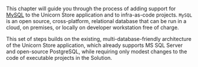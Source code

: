 <!--
+++
title = "MySQL Support"
menutitle = "Adding MySQL Database Support"
date = 2019-10-15T15:42:30-04:00
chapter = true
weight = 65
pre = "<b>6. </b>"
+++
-->
This chapter will guide you through the process of adding support for [MySQL](https://www.mysql.com/) to the Unicorn Store application and to infra-as-code projects. `MySQL` is an open source, cross-platform, relational database that can be run in a cloud, on premises, or locally on developer workstation free of charge.

This set of steps builds on the existing, multi-database-friendly architecture of the Unicorn Store application, which already supports MS SQL Server and open-source PostgreSQL, while requiring only modest changes to the code of executable projects in the Solution.